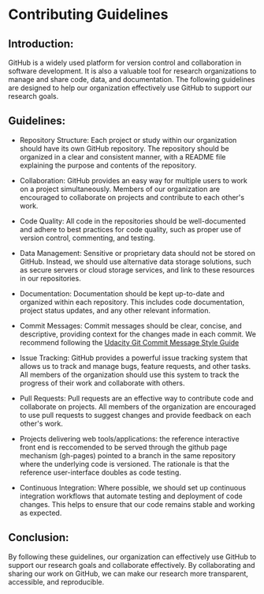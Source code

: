 # Contributing Guidelines

## Introduction:
GitHub is a widely used platform for version control and collaboration in software development. It is also a valuable tool for research organizations to manage and share code, data, and documentation. The following guidelines are designed to help our organization effectively use GitHub to support our research goals.

## Guidelines:
* Repository Structure: Each project or study within our organization should have its own GitHub repository. The repository should be organized in a clear and consistent manner, with a README file explaining the purpose and contents of the repository.

* Collaboration: GitHub provides an easy way for multiple users to work on a project simultaneously. Members of our organization are encouraged to collaborate on projects and contribute to each other's work.

* Code Quality: All code in the repositories should be well-documented and adhere to best practices for code quality, such as proper use of version control, commenting, and testing.

* Data Management: Sensitive or proprietary data should not be stored on GitHub. Instead, we should use alternative data storage solutions, such as secure servers or cloud storage services, and link to these resources in our repositories.

* Documentation: Documentation should be kept up-to-date and organized within each repository. This includes code documentation, project status updates, and any other relevant information.

* Commit Messages: Commit messages should be clear, concise, and descriptive, providing context for the changes made in each commit. We recommend following the [Udacity Git Commit Message Style Guide](https://udacity.github.io/git-styleguide/)

* Issue Tracking: GitHub provides a powerful issue tracking system that allows us to track and manage bugs, feature requests, and other tasks. All members of the organization should use this system to track the progress of their work and collaborate with others.

* Pull Requests: Pull requests are an effective way to contribute code and collaborate on projects. All members of the organization are encouraged to use pull requests to suggest changes and provide feedback on each other's work.

* Projects delivering web tools/applications: the reference interactive front end is reccomended to be served through the github page mechanism (gh-pages) pointed to a branch in the same repository where the underlying code is versioned. The rationale is that the reference user-interface doubles as code testing.

* Continuous Integration: Where possible, we should set up continuous integration workflows that automate testing and deployment of code changes. This helps to ensure that our code remains stable and working as expected.

## Conclusion:
By following these guidelines, our organization can effectively use GitHub to support our research goals and collaborate effectively. By collaborating and sharing our work on GitHub, we can make our research more transparent, accessible, and reproducible.
